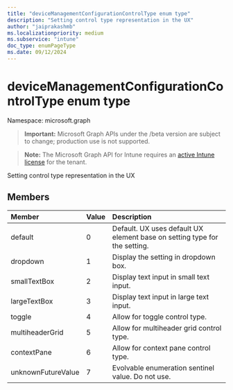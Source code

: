 ```yaml
---
title: "deviceManagementConfigurationControlType enum type"
description: "Setting control type representation in the UX"
author: "jaiprakashmb"
ms.localizationpriority: medium
ms.subservice: "intune"
doc_type: enumPageType
ms.date: 09/12/2024
---
```


# deviceManagementConfigurationControlType enum type

Namespace: microsoft.graph

> **Important:** Microsoft Graph APIs under the /beta version are subject to change; production use is not supported.

> **Note:** The Microsoft Graph API for Intune requires an [active Intune license](https://go.microsoft.com/fwlink/?linkid=839381) for the tenant.

Setting control type representation in the UX

## Members
|Member|Value|Description|
|:---|:---|:---|
|default|0|Default. UX uses default UX element base on setting type for the setting.|
|dropdown|1|Display the setting in dropdown box.|
|smallTextBox|2|Display text input in small text input.|
|largeTextBox|3|Display text input in large text input.|
|toggle|4|Allow for toggle control type.|
|multiheaderGrid|5|Allow for multiheader grid control type.|
|contextPane|6|Allow for context pane control type.|
|unknownFutureValue|7|Evolvable enumeration sentinel value. Do not use.|
